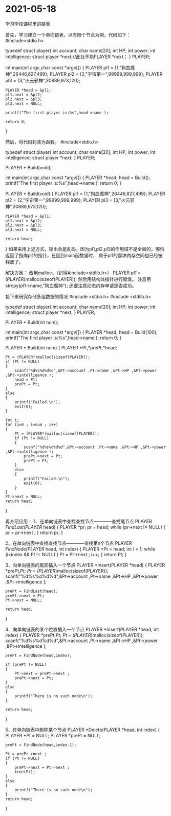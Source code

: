 # 2021-05-18
学习学校课程里的链表

首先，学习建立一个单向链表，以有限个节点为例，代码如下：
#include<stdio.h>

typedef struct player{
	int account;
	char name[20];
	int HP;
	int power;
	int intelligence;
	struct player *next;//此处不能PLAYER *next；
} PLAYER;

int main(int argc,char const *argv[])
{
	PLAYER pl1 = {1,"狗血魔神",26446,827,499};
	PLAYER pl2 = {2,"宇宙第一",99999,999,999};
	PLAYER pl3 = {3,"火云邪神",30889,973,120};
	
	PLAYER *head = &pl1;
	pl1.next = &pl2;
	pl2.next = &pl3;
	pl3.next = NULL;
	
	printf("The first player is:%s",head->name );
	
	return 0;
}

然后，将代码封装为函数。
#include<stdio.h>

typedef struct player{
	int account;
	char name[20];
	int HP;
	int power;
	int intelligence;
	struct player *next;
} PLAYER;

PLAYER * Build(void);

int main(int argc,char const *argv[])
{
	PLAYER *head;
	head = Build();
	printf("The first player is:%s",head->name );
	return 0;
}

PLAYER * Build(void)
{
	PLAYER pl1 = {1,"狗血魔神",26446,827,499};
	PLAYER pl2 = {2,"宇宙第一",99999,999,999};
	PLAYER pl3 = {3,"火云邪神",30889,973,120};
	
	PLAYER *head = &pl1;
	pl1.next = &pl2;
	pl2.next = &pl3;
	pl3.next = NULL;
	
	return head;
}
如果采用上述方式，输出会是乱码。因为pl1,pl2,pl3的作用域不是全局的，哪怕返回了指向pl1的指针，在回到main函数里时，
属于pl1的那块内存空间也已经被释放了。

解决方案：
改用malloc。（记得#include<stdlib.h>）
PLAYER *pl1 = (PLAYER*)malloc(sizeof(PLAYER));
然后用结构体指针进行赋值。
注意用strcpy(pl1->name,"狗血魔神");
还要注意动态内存申请是否成功。

接下来研究存储多组数据的情况
#include <stdio.h>
#include <stdlib.h>

typedef struct player{
	int account;
	char name[20];
	int HP;
	int power;
	int intelligence;
	struct player *next;
} PLAYER;

PLAYER * Build(int num);

int main(int argc,char const *argv[])
{
	PLAYER *head;
	head = Build(100);
	printf("The first player is:%s",head->name );
	return 0;
}

PLAYER * Build(int num)
{
	PLAYER *Pt,*prePt,*head;
	
	Pt = (PLAYER*)malloc(sizeof(PLAYER));
	if (Pt != NULL)
	{
		scanf("%d%s%d%d%d",&Pt->account ,Pt->name ,&Pt->HP ,&Pt->power ,&Pt->intelligence );
		head = Pt;
		prePt = Pt;
	}
	else
	{
		printf("Failed.\n");
		exit(0);
	}
	
	int i;
	for (i=0 ; i<num ; i++)
	{
		Pt = (PLAYER*)malloc(sizeof(PLAYER));
		if (Pt != NULL)
		{
			scanf("%d%s%d%d%d",&Pt->account ,Pt->name ,&Pt->HP ,&Pt->power ,&Pt->intelligence );
			prePt->next = Pt;
			prePt = Pt;
		}
		else
		{
			printf("Failed.\n");
			exit(0);
		}
	}
	Pt->next = NULL;
	return head;
}

再介绍应用：
1、在单向链表中查找查找节点————查找尾节点
PLAYER *FindLast(PLAYER* head)
{
	PLAYER *pr;
	pr = head;
	while (pr->next != NULL)
	{
		pr = pr->next ;
	}
	return pr;
}

2、在单向链表中查找查找节点————查找第n个节点
PLAYER *FindNode(PLAYER* head, int index)
{
	PLAYER *Pt = head;
	int i = 1;
	while (i<index && Pt != NULL)
	{
		Pt = Pt->next ;
		i++;
	}
	return Pt;
}

3、向单向链表的尾部插入一个节点
PLAYER *Insert(PLAYER *head)
{
	PLAYER *prePt,*Pt;
	Pt = (PLAYER*)malloc(sizeof(PLAYER));
	scanf("%d%s%d%d%d",&Pt->account ,Pt->name ,&Pt->HP ,&Pt->power ,&Pt->intelligence );
	
	prePt = FindLast(head);
	prePt->next = Pt;
	Pt->next = NULL;
	
	return head;
}

4、向单向链表的某个位置插入一个节点
PLAYER *Insert(PLAYER *head, int index)
{
	PLAYER *prePt,*Pt;
	Pt = (PLAYER*)malloc(sizeof(PLAYER));
	scanf("%d%s%d%d%d",&Pt->account ,Pt->name ,&Pt->HP ,&Pt->power ,&Pt->intelligence );
	
	prePt = FindNode(head,index);
	
	if (prePt != NULL)
	{
		Pt->next = prePt->next ;
		prePt->next = Pt;		
	}
	else
	{
		printf("There is no such node\n");
	}
	
	return head;
}

5、在单向链表中删除某个节点
PLAYER *Delete(PLAYER *head, int index)
{
	PLAYER *Pt = NULL;
	PLAYER *prePt = NULL;
	
	prePt = FindNode(head,index-1);
	
	Pt = prePt->next ; 
	if (Pt != NULL)
	{
		prePt->next = Pt->next ;
		free(Pt);
	}
	else
	{
		printf("There is no such node\n");
	}
	return head;
}
